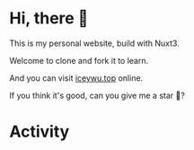 # Hi, there 🥳

This is my personal website, build with Nuxt3.

Welcome to clone and fork it to learn.

And you can visit [iceywu.top](http://iceywu.top) online.

If you think it's good, can you give me a star 🌟?


# Activity

<!-- ![Alt](https://repobeats.axiom.co/api/embed/97840bd668db10f4af44102c3bff2b93b2917fca.svg "Repobeats analytics image") -->
